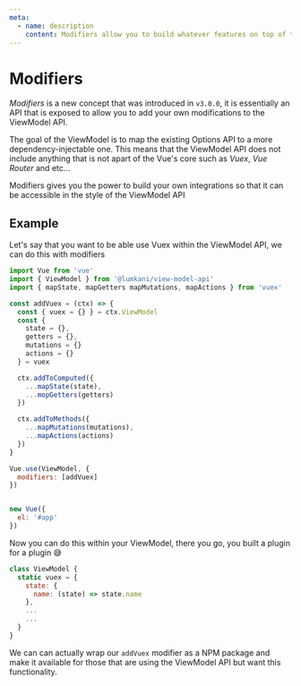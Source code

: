 ```yaml
---
meta:
  - name: description
    content: Modifiers allow you to build whatever features on top of the ViewModel API 
---
```


# Modifiers <Badge text="+v3.0.0" />

*Modifiers* is a new concept that was introduced in `v3.0.0`, it is essentially an API that is exposed to allow you to add your own modifications to the ViewModel API. 

The goal of the ViewModel is to map the existing Options API to a more dependency-injectable one. This means that the ViewModel API does not include anything that is not apart of the Vue's core such as *Vuex*, *Vue Router* and etc...

Modifiers gives you the power to build your own integrations so that it can be accessible in the style of the ViewModel API

## Example

Let's say that you want to be able use Vuex within the ViewModel API, we can do this with modifiers

```javascript
import Vue from 'vue'
import { ViewModel } from '@lumkani/view-model-api'
import { mapState, mapGetters mapMutations, mapActions } from 'vuex'

const addVuex = (ctx) => {
  const { vuex = {} } = ctx.ViewModel
  const {
    state = {},
    getters = {},
    mutations = {}
    actions = {}
  } = vuex

  ctx.addToComputed({
    ...mapState(state),
    ...mopGetters(getters)
  })

  ctx.addToMethods({
    ...mapMutations(mutations),
    ...mapActions(actions)
  })
}

Vue.use(ViewModel, {
  modifiers: [addVuex]
})


new Vue({
  el: '#app'
})
```

Now you can do this within your ViewModel, there you go, you built a plugin for a plugin :sweat_smile:

```javascript
class ViewModel {
  static vuex = {
    state: {
      name: (state) => state.name
    },
    ...
    ...
  }
}
```

We can can actually wrap our `addVuex` modifier as a NPM package and make it available for those that are using the ViewModel API but want this functionality.